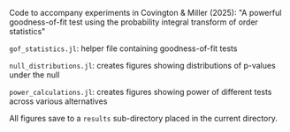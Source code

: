 Code to accompany experiments in Covington & Miller (2025): "A powerful goodness-of-fit test using the probability integral transform of order statistics"

`gof_statistics.jl`: helper file containing goodness-of-fit tests

`null_distributions.jl`: creates figures showing distributions of p-values under the null

`power_calculations.jl`: creates figures showing power of different tests across various alternatives

All figures save to a `results` sub-directory placed in the current directory.